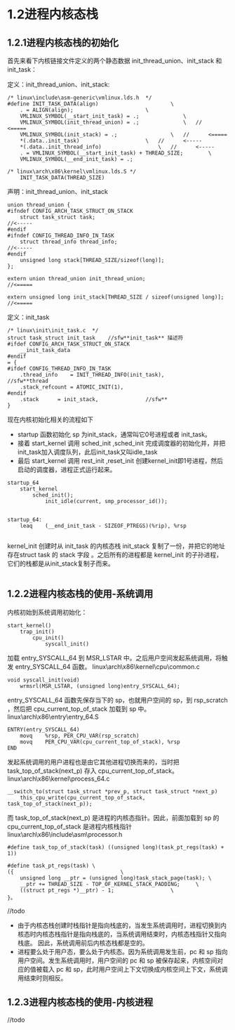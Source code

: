 # 1.2进程内核态栈

## 1.2.1进程内核态栈的初始化

首先来看下内核链接文件定义的两个静态数据 init_thread_union、init_stack 和 init_task：

定义：init_thread_union、init_stack:
```
/* linux\include\asm-generic\vmlinux.lds.h 	*/
#define INIT_TASK_DATA(align)						\
	. = ALIGN(align);						\
	VMLINUX_SYMBOL(__start_init_task) = .;				\			
	VMLINUX_SYMBOL(init_thread_union) = .;				\	//		<=====
	VMLINUX_SYMBOL(init_stack) = .;					\	//		<=====
	*(.data..init_task)						\	//		<-----
	*(.data..init_thread_info)					\	//		<-----
	. = VMLINUX_SYMBOL(__start_init_task) + THREAD_SIZE;		\
	VMLINUX_SYMBOL(__end_init_task) = .;
```
```
/* linux\arch\x86\kernel\vmlinux.lds.S */
	INIT_TASK_DATA(THREAD_SIZE)
```

声明：init_thread_union、init_stack
```
union thread_union {									
#ifndef CONFIG_ARCH_TASK_STRUCT_ON_STACK
	struct task_struct task;											//<-----
#endif
#ifndef CONFIG_THREAD_INFO_IN_TASK
	struct thread_info thread_info;										//<-----
#endif
	unsigned long stack[THREAD_SIZE/sizeof(long)]; 
};

extern union thread_union init_thread_union;							//<=====

extern unsigned long init_stack[THREAD_SIZE / sizeof(unsigned long)];	//<=====
```

定义：init_task
```
/* linux\init\init_task.c  */
struct task_struct init_task	//sfw**init_task** 描述符
#ifdef CONFIG_ARCH_TASK_STRUCT_ON_STACK
	__init_task_data
#endif
= {
#ifdef CONFIG_THREAD_INFO_IN_TASK
	.thread_info	= INIT_THREAD_INFO(init_task),			//sfw**thread
	.stack_refcount	= ATOMIC_INIT(1),
#endif
	.stack		= init_stack,				//sfw**
}
```


现在内核初始化相关的流程如下 
-   startup 函数初始化 sp 为init_stack，通常叫它0号进程或者 init_task。
-   接着 start_kernel 调用  sched_init ,sched_init 完成调度器的初始化并，并把init_task加入调度队列，此后init_task又叫idle_task
-	最后 start_kernel 调用 rest_init ,reset_init 创建kernel_init即1号进程，然后启动的调度器，进程正式运行起来。


```
startup_64
	start_kernel
		sched_init();
			init_idle(current, smp_processor_id());
```
```

startup_64:
	leaq	(__end_init_task - SIZEOF_PTREGS)(%rip), %rsp		
	
```

kernel_init 创建时从 init_task 的内核态栈 init_stack 复制了一份，并把它的地址存在struct task 的 stack 字段 。之后所有的进程都是 kernel_init 的子孙进程，它们的栈都是从init_stack复制子而来。




```

```



## 1.2.2进程内核态栈的使用-系统调用


内核初始到系统调用初始化：
```
start_kernel()
	trap_init()
		cpu_init()
			syscall_init()
```


加载 entry_SYSCALL_64 到 MSR_LSTAR 中。之后用户空间发起系统调用，将触发 entry_SYSCALL_64 函数。
linux\arch\x86\kernel\cpu\common.c
```
void syscall_init(void)	
	wrmsrl(MSR_LSTAR, (unsigned long)entry_SYSCALL_64);
```

entry_SYSCALL_64 函数先保存当下的 sp，也就用户空间的 sp，到 rsp_scratch ，然后把 cpu_current_top_of_stack 加载到 sp 中。
linux\arch\x86\entry\entry_64.S
```
ENTRY(entry_SYSCALL_64)
	movq	%rsp, PER_CPU_VAR(rsp_scratch)
	movq	PER_CPU_VAR(cpu_current_top_of_stack), %rsp		
END
``` 

发起系统调用的用户进程也是由它其他进程切换而来的，当时把 task_top_of_stack(next_p) 存入 cpu_current_top_of_stack。
linux\arch\x86\kernel\process_64.c
```
__switch_to(struct task_struct *prev_p, struct task_struct *next_p)
	this_cpu_write(cpu_current_top_of_stack, task_top_of_stack(next_p));
```

而 task_top_of_stack(next_p) 是进程的内核态指针。因此，前面加载到 sp 的 cpu_current_top_of_stack 是进程内核栈指针
linux\arch\x86\include\asm\processor.h
```
#define task_top_of_stack(task) ((unsigned long)(task_pt_regs(task) + 1))

#define task_pt_regs(task) \
({									\
	unsigned long __ptr = (unsigned long)task_stack_page(task);	\
	__ptr += THREAD_SIZE - TOP_OF_KERNEL_STACK_PADDING;		\
	((struct pt_regs *)__ptr) - 1;					\
}。
```

//todo
-   由于内核态栈创建时栈指针是指向栈底的，当发生系统调用时，进程切换到内核态时内核态栈指针是指向栈底的，当系统调用结束时，内核态栈指针又指向栈底。
因此，系统调用前后内核态栈都是空的。
-   进程要么处于用户态，要么处于内核态。因为系统调用发生前，pc 和 sp 指向用户空间。发生系统调用时，用户空间的 pc 和 sp 被保存起来，内核空间对应的值被载入 pc 和 sp，此时用户空间上下文切换成内核空间上下文，系统调用结束时则相反。


## 1.2.3进程内核态栈的使用-内核进程
//todo

